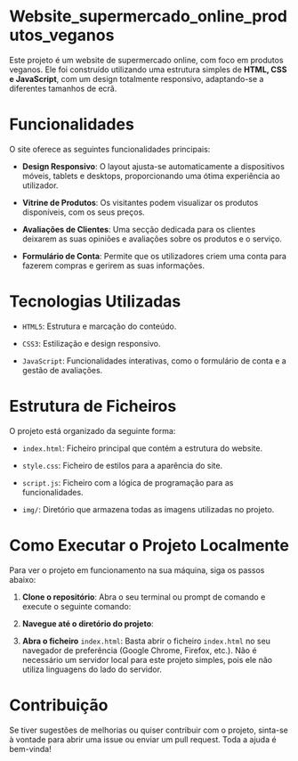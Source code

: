 # Website_supermercado_online_produtos_veganos
Este projeto é um website de supermercado online, com foco em produtos veganos. Ele foi construído utilizando uma estrutura simples de **HTML, CSS e JavaScript**, com um design totalmente responsivo, adaptando-se a diferentes tamanhos de ecrã.

# Funcionalidades
O site oferece as seguintes funcionalidades principais:

 - **Design Responsivo**: O layout ajusta-se automaticamente a dispositivos móveis, tablets e desktops, proporcionando uma ótima experiência ao utilizador.

 - **Vitrine de Produtos**: Os visitantes podem visualizar os produtos disponíveis, com os seus preços.

 - **Avaliações de Clientes**: Uma secção dedicada para os clientes deixarem as suas opiniões e avaliações sobre os produtos e o serviço.
 
 -   **Formulário de Conta**: Permite que os utilizadores criem uma conta para fazerem compras e gerirem as suas informações.

# Tecnologias Utilizadas
 - `HTML5`: Estrutura e marcação do conteúdo.

 - `CSS3`: Estilização e design responsivo.

 - `JavaScript`: Funcionalidades interativas, como o formulário de conta e a gestão de avaliações.

# Estrutura de Ficheiros
O projeto está organizado da seguinte forma:

 - `index.html`: Ficheiro principal que contém a estrutura do website.

 - `style.css`: Ficheiro de estilos para a aparência do site.

 - `script.js`: Ficheiro com a lógica de programação para as funcionalidades.

 - `img/`: Diretório que armazena todas as imagens utilizadas no projeto.

# Como Executar o Projeto Localmente
Para ver o projeto em funcionamento na sua máquina, siga os passos abaixo:

1. **Clone o repositório**:
Abra o seu terminal ou prompt de comando e execute o seguinte comando:

2. **Navegue até o diretório do projeto**:

3. **Abra o ficheiro** `index.html`:
Basta abrir o ficheiro `index.html` no seu navegador de preferência (Google Chrome, Firefox, etc.). Não é necessário um servidor local para este projeto simples, pois ele não utiliza linguagens do lado do servidor.

# Contribuição
Se tiver sugestões de melhorias ou quiser contribuir com o projeto, sinta-se à vontade para abrir uma issue ou enviar um pull request. Toda a ajuda é bem-vinda!
